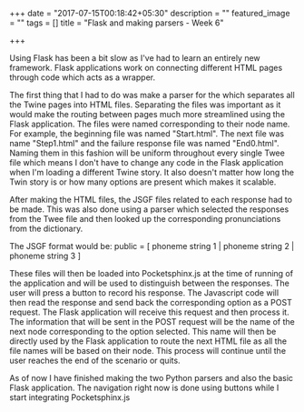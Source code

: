 +++
date = "2017-07-15T00:18:42+05:30"
description = ""
featured_image = ""
tags = []
title = "Flask and making parsers - Week 6"

+++

Using Flask has been a bit slow as I've had to learn an entirely new framework. Flask applications work on connecting different HTML pages through code which acts as a wrapper.

The first thing that I had to do was make a parser for the which separates all the Twine pages into HTML files. Separating the files was important as it would make the routing between pages much more streamlined using the Flask application. The files were named corresponding to their node name. For example, the beginning file was named "Start.html". The next file was name "Step1.html" and the failure response file was named "End0.html". Naming them in this fashion will be uniform throughout every single Twee file which means I don't have to change any code in the Flask application when I'm loading a different Twine story. It also doesn't matter how long the Twin story is or how many options are present which makes it scalable.

After making the HTML files, the JSGF files related to each response had to be made. This was also done using a parser which selected the responses from the Twee file and then looked up the corresponding pronunciations from the dictionary.

The JSGF format would be: public <choice> = [ phoneme string 1 |
phoneme string 2 | phoneme string 3 ]

These files will then be loaded into Pocketsphinx.js at the time of running of the application and will be used to distinguish between the responses. The user will press a button to record his response. The Javascript code will then read the response and send back the corresponding option as a POST request. The Flask application will receive this request and then process it. The information that will be sent in the POST request will be the name of the next node corresponding to the option selected. This name will then be directly used by the Flask application to route the next HTML file as all the file names will be based on their node. This process will continue until the user reaches the end of the scenario or quits.

As of now I have finished making the two Python parsers and also the basic Flask application. The navigation right now is done using buttons while I start integrating Pocketsphinx.js
